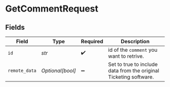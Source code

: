 # GetCommentRequest


## Fields

| Field                                                             | Type                                                              | Required                                                          | Description                                                       |
| ----------------------------------------------------------------- | ----------------------------------------------------------------- | ----------------------------------------------------------------- | ----------------------------------------------------------------- |
| `id`                                                              | *str*                                                             | :heavy_check_mark:                                                | id of the `comment` you want to retrive.                          |
| `remote_data`                                                     | *Optional[bool]*                                                  | :heavy_minus_sign:                                                | Set to true to include data from the original Ticketing software. |